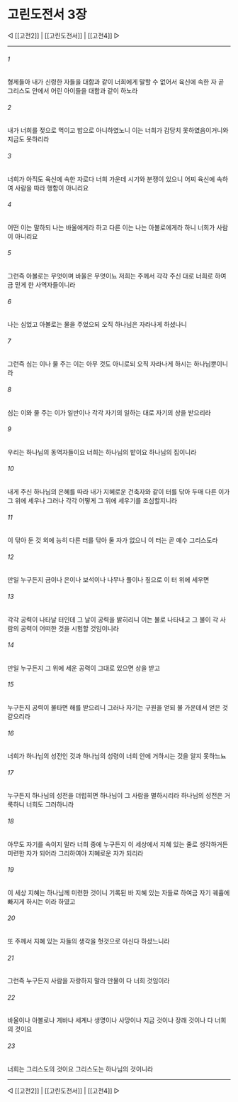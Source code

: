 # 고린도전서 3장

◁ [[고전2]] | [[고린도전서]] | [[고전4]] ▷
***

###### 1
형제들아 내가 신령한 자들을 대함과 같이 너희에게 말할 수 없어서 육신에 속한 자 곧 그리스도 안에서 어린 아이들을 대함과 같이 하노라

###### 2
내가 너희를 젖으로 먹이고 밥으로 아니하였노니 이는 너희가 감당치 못하였음이거니와 지금도 못하리라

###### 3
너희가 아직도 육신에 속한 자로다 너희 가운데 시기와 분쟁이 있으니 어찌 육신에 속하여 사람을 따라 행함이 아니리요

###### 4
어떤 이는 말하되 나는 바울에게라 하고 다른 이는 나는 아볼로에게라 하니 너희가 사람이 아니리요

###### 5
그런즉 아볼로는 무엇이며 바울은 무엇이뇨 저희는 주께서 각각 주신 대로 너희로 하여금 믿게 한 사역자들이니라

###### 6
나는 심었고 아볼로는 물을 주었으되 오직 하나님은 자라나게 하셨나니

###### 7
그런즉 심는 이나 물 주는 이는 아무 것도 아니로되 오직 자라나게 하시는 하나님뿐이니라

###### 8
심는 이와 물 주는 이가 일반이나 각각 자기의 일하는 대로 자기의 상을 받으리라

###### 9
우리는 하나님의 동역자들이요 너희는 하나님의 밭이요 하나님의 집이니라

###### 10
내게 주신 하나님의 은혜를 따라 내가 지혜로운 건축자와 같이 터를 닦아 두매 다른 이가 그 위에 세우나 그러나 각각 어떻게 그 위에 세우기를 조심할지니라

###### 11
이 닦아 둔 것 외에 능히 다른 터를 닦아 둘 자가 없으니 이 터는 곧 예수 그리스도라

###### 12
만일 누구든지 금이나 은이나 보석이나 나무나 풀이나 짚으로 이 터 위에 세우면

###### 13
각각 공력이 나타날 터인데 그 날이 공력을 밝히리니 이는 불로 나타내고 그 불이 각 사람의 공력이 어떠한 것을 시험할 것임이니라

###### 14
만일 누구든지 그 위에 세운 공력이 그대로 있으면 상을 받고

###### 15
누구든지 공력이 불타면 해를 받으리니 그러나 자기는 구원을 얻되 불 가운데서 얻은 것 같으리라

###### 16
너희가 하나님의 성전인 것과 하나님의 성령이 너희 안에 거하시는 것을 알지 못하느뇨

###### 17
누구든지 하나님의 성전을 더럽히면 하나님이 그 사람을 멸하시리라 하나님의 성전은 거룩하니 너희도 그러하니라

###### 18
아무도 자기를 속이지 말라 너희 중에 누구든지 이 세상에서 지혜 있는 줄로 생각하거든 미련한 자가 되어라 그리하여야 지혜로운 자가 되리라

###### 19
이 세상 지혜는 하나님께 미련한 것이니 기록된 바 지혜 있는 자들로 하여금 자기 궤휼에 빠지게 하시는 이라 하였고

###### 20
또 주께서 지혜 있는 자들의 생각을 헛것으로 아신다 하셨느니라

###### 21
그런즉 누구든지 사람을 자랑하지 말라 만물이 다 너희 것임이라

###### 22
바울이나 아볼로나 게바나 세계나 생명이나 사망이나 지금 것이나 장래 것이나 다 너희의 것이요

###### 23
너희는 그리스도의 것이요 그리스도는 하나님의 것이니라

***
◁ [[고전2]] | [[고린도전서]] | [[고전4]] ▷